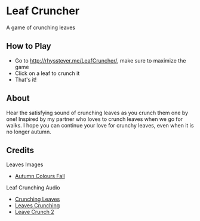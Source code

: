 # Leaf Cruncher
A game of crunching leaves

## How to Play
- Go to http://rhysstever.me/LeafCruncher/, make sure to maximize the game
- Click on a leaf to crunch it
- That's it!

## About
Hear the satisfying sound of crunching leaves as you crunch them one by one! Inspired by my partner who loves to crunch leaves when we go for walks. I hope you can continue your love for crunchy leaves, even when it is no longer autumn. 

## Credits
Leaves Images
- [Autumn Colours Fall](https://pixabay.com/vectors/autumn-colours-fall-leaf-leaves-2027870/)

Leaf Crunching Audio
- [Crunching Leaves](https://pixabay.com/sound-effects/crunching-leaves-46873/)
- [Leaves Crunching](https://pixabay.com/sound-effects/leaves-crunching-6954/)
- [Leave Crunch 2](https://pixabay.com/sound-effects/leave-crunch-2-64099/)
